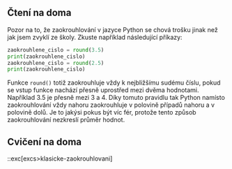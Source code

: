 ## Čtení na doma

Pozor na to, že zaokrouhlování v jazyce Python se chová trošku jinak než jak
jsem zvyklí ze školy. Zkuste například následující příkazy:

```py
zaokrouhlene_cislo = round(3.5)
print(zaokrouhlene_cislo)
zaokrouhlene_cislo = round(2.5)
print(zaokrouhlene_cislo)
```

Funkce `round()` totiž zaokrouhluje vždy k nejbližšímu sudému číslu, pokud se
vstup funkce nachází přesně uprostřed mezi dvěma hodnotami. Například 3.5 je
přesně mezi 3 a 4. Díky tomuto pravidlu tak Python namísto zaokrouhlování vždy
nahoru zaokrouhluje v polovině případů nahoru a v polovině dolů. Je to jakýsi
pokus být víc fér, protože tento způsob zaokrouhlování nezkreslí průměr hodnot.

## Cvičení na doma
::exc[excs>klasicke-zaokrouhlovani]

